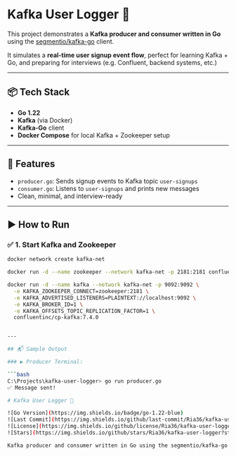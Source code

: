 # Kafka User Logger 🚀

This project demonstrates a **Kafka producer and consumer written in Go** using the [segmentio/kafka-go](https://github.com/segmentio/kafka-go) client.

It simulates a **real-time user signup event flow**, perfect for learning Kafka + Go, and preparing for interviews (e.g. Confluent, backend systems, etc.)

---

## 📦 Tech Stack

- **Go 1.22**
- **Kafka** (via Docker)
- **Kafka-Go** client
- **Docker Compose** for local Kafka + Zookeeper setup

---

## 📌 Features

- `producer.go`: Sends signup events to Kafka topic `user-signups`
- `consumer.go`: Listens to `user-signups` and prints new messages
- Clean, minimal, and interview-ready

---

## ▶️ How to Run

### ✅ 1. Start Kafka and Zookeeper

```bash
docker network create kafka-net

docker run -d --name zookeeper --network kafka-net -p 2181:2181 confluentinc/cp-zookeeper:7.4.0

docker run -d --name kafka --network kafka-net -p 9092:9092 \
  -e KAFKA_ZOOKEEPER_CONNECT=zookeeper:2181 \
  -e KAFKA_ADVERTISED_LISTENERS=PLAINTEXT://localhost:9092 \
  -e KAFKA_BROKER_ID=1 \
  -e KAFKA_OFFSETS_TOPIC_REPLICATION_FACTOR=1 \
  confluentinc/cp-kafka:7.4.0


---

## 📬 Sample Output

### ▶️ Producer Terminal:

```bash
C:\Projects\kafka-user-logger> go run producer.go
✅ Message sent!

# Kafka User Logger 🚀

![Go Version](https://img.shields.io/badge/go-1.22-blue)
![Last Commit](https://img.shields.io/github/last-commit/Ria36/kafka-user-logger)
![License](https://img.shields.io/github/license/Ria36/kafka-user-logger)
![Stars](https://img.shields.io/github/stars/Ria36/kafka-user-logger?style=social)

Kafka producer and consumer written in Go using the segmentio/kafka-go client.
